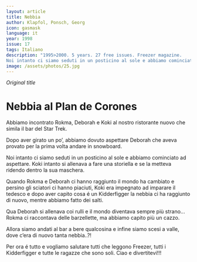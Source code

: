 ```yaml
---
layout: article
title: Nebbia
author: Klapfol, Ponsch, Georg
icon: gasmask
language: it
year: 1998
issue: 17
tags: Italiano
description: "1995>2000. 5 years. 27 free issues. Freezer magazine.
Noi intanto ci siamo seduti in un posticino al sole e abbiamo cominciato ad aspettare. Koki intanto si allenava a fare una storiella e se la metteva ridendo dentro la sua maschera..."
image: /assets/photos/25.jpg
---
```


*Original title*

# Nebbia al Plan de Corones

Abbiamo incontrato Rokma, Deborah e Koki al nostro ristorante nuovo che simila il bar del Star Trek.

Dopo aver girato un po’, abbiamo dovuto aspettare Deborah che aveva provato per la prima volta andare in snowboard.

Noi intanto ci siamo seduti in un posticino al sole e abbiamo cominciato ad aspettare. Koki intanto si allenava a fare una storiella e se la metteva ridendo dentro la sua maschera.

Quando Rokma e Deborah ci hanno raggiunto il mondo ha cambiato e persino gli sciatori ci hanno piaciuti, Koki era impegnato ad imparare il tedesco e dopo aver capito cosa é un Kidderfigger la nebbia ci ha raggiunto di nuovo, mentre abbiamo fatto dei salti.

Qua Deborah si allenava coi rulli e il mondo diventava sempre più strano...  Rokma ci raccontava delle barzellette, ma abbiamo capito più un cazzo.

Allora siamo andati al bar a bere qualcosina e infine siamo scesi a valle, dove c’era di nuovo tanta nebbia..?!

Per ora é tutto e vogliamo salutare tutti che leggono Freezer, tutti i Kidderfigger e tutte le ragazze che sono soli.
Ciao e divertitevi!!!
